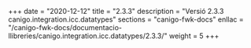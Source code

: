+++
date        = "2020-12-12"
title       = "2.3.3"
description = "Versió 2.3.3 canigo.integration.icc.datatypes"
sections    = "canigo-fwk-docs"
enllac		= "/canigo-fwk-docs/documentacio-llibreries/canigo.integration.icc.datatypes/2.3.3/"
weight		= 5
+++
